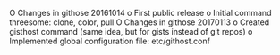 O Changes in githose 20161014
  o First public release 
  o Initial command threesome: clone, color, pull
O Changes in githose 20170113
  o Created gisthost command (same idea, but for gists instead of git repos)
  o Implemented global configuration file: etc/githost.conf
